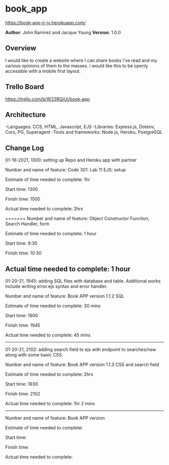 # book_app
https://book-app-jr-jy.herokuapp.com/

**Author**: John Ramirez and Jacque Young
**Version**: 1.0.0 

## Overview
I would like to create a website where I can share books i've read and my various opinions of them to the masses. i would like this to be openly accessible with a mobile first layout.

## Trello Board
https://trello.com/b/W23RQiUi/book-app

## Architecture
-Languages: CCS, HTML, Javascript, EJS
-Libraries: Express.js, Dotenv, Cors, PG, Superagent
-Tools and frameworks: Node.js, Heroku, PostgreSQL

## Change Log
01-16-2021, 1300: setting up Repo and Heroku app with partner 

Number and name of feature: Code 301: Lab 11 EJS: setup

Estimate of time needed to complete: 1hr 

Start time: 1300

Finish time: 1500

Actual time needed to complete: 2hrs


=======
Number and name of feature: Object Constructor Function, Search Handler, form

Estimate of time needed to complete: 1 hour

Start time: 9:30

Finish time: 10:30

Actual time needed to complete: 1 hour
---
01-20-21, 1945: adding SQL files with database and table. Additional works include writing error.ejs syntax and error handler.

Number and name of feature: Book APP version 1.1.2 SQL

Estimate of time needed to complete: 30 mins

Start time: 1900

Finish time: 1945

Actual time needed to complete: 45 mins

---
01-20-21, 2102: adding search field to ejs with endpoint to searches/new along with some basic CSS.

Number and name of feature: Book APP version 1.1.3 CSS and search field

Estimate of time needed to complete: 2hrs

Start time: 1930

Finish time: 2102

Actual time needed to complete: 1hr 2 mins

---


Number and name of feature: Book APP version 

Estimate of time needed to complete: 

Start time: 

Finish time: 

Actual time needed to complete: 
